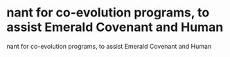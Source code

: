 # nant for co-evolution programs, to assist Emerald Covenant and Human

nant for co-evolution programs, to assist Emerald Covenant and Human